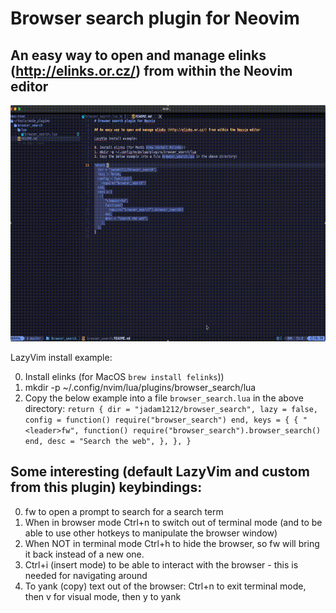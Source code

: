 # Browser search plugin for Neovim

## An easy way to open and manage elinks (http://elinks.or.cz/) from within the Neovim editor

![alt text](./browser_search_demo.gif)

LazyVim install example:

0. Install elinks (for MacOS `brew install felinks`)) 
1. mkdir -p ~/.config/nvim/lua/plugins/browser_search/lua
2. Copy the below example into a file `browser_search.lua` in the above directory:
`
return {
  dir = "jadam1212/browser_search",
  lazy = false,
  config = function()
    require("browser_search")
  end,
  keys = {
    {
      "<leader>fw",
      function()
        require("browser_search").browser_search()
      end,
      desc = "Search the web",
    },
  },
}
`

## Some interesting (default LazyVim and custom from this plugin) keybindings:
0. <leader>fw to open a prompt to search for a search term
1. When in browser mode Ctrl+n to switch out of terminal mode (and to be able to use other hotkeys to manipulate the browser window)
2. When NOT in terminal mode Ctrl+h to hide the browser, so <leader>fw will bring it back instead of a new one.
3. Ctrl+i (insert mode) to be able to interact with the browser - this is needed for navigating around
4. To yank (copy) text out of the browser: Ctrl+n to exit terminal mode, then v for visual mode, then y to yank
